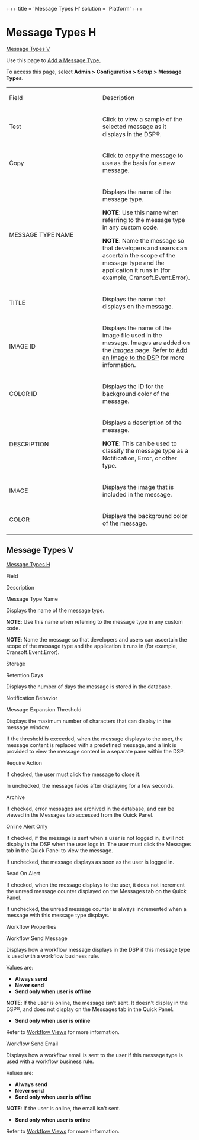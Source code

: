 +++
title = 'Message Types H'
solution = 'Platform'
+++

# Message Types H

[Message Types V](#Message)

<div class="use">

Use this page to [Add a Message
Type.](../Use_Cases/Add%20a%20Message%20Type)

</div>

To access this page, select **Admin \> Configuration \> Setup \> Message
Types**.

<table>
<colgroup>
<col style="width: 50%" />
<col style="width: 50%" />
</colgroup>
<tbody>
<tr class="odd">
<td><p>Field</p></td>
<td><p>Description</p></td>
</tr>
<tr class="even">
<td><p>Test</p></td>
<td><p>Click to view a sample of the selected message as it displays in the DSP®.</p></td>
</tr>
<tr class="odd">
<td><p>Copy</p></td>
<td><p>Click to copy the message to use as the basis for a new message.</p></td>
</tr>
<tr class="even">
<td><p>MESSAGE TYPE NAME</p></td>
<td><p>Displays the name of the message type.</p>
<p><strong>NOTE</strong>: Use this name when referring to the message type in any custom code.</p>
<p><strong>NOTE</strong>: Name the message so that developers and users can ascertain the scope of the message type and the application it runs in (for example, Cransoft.Event.Error).</p></td>
</tr>
<tr class="odd">
<td><p>TITLE</p></td>
<td><p>Displays the name that displays on the message.</p></td>
</tr>
<tr class="even">
<td><p>IMAGE ID</p></td>
<td><p>Displays the name of the image file used in the message. Images are added on the <em><a href="Images%20H">Images</a></em> page. Refer to <a href="../Use_Cases/Add%20an%20Image%20to%20the%20DSP">Add an Image to the DSP</a> for more information.</p></td>
</tr>
<tr class="odd">
<td><p>COLOR ID</p></td>
<td><p>Displays the ID for the background color of the message.</p></td>
</tr>
<tr class="even">
<td><p>DESCRIPTION</p></td>
<td><p>Displays a description of the message.</p>
<p><strong>NOTE</strong>: This can be used to classify the message type as a Notification, Error, or other type.</p></td>
</tr>
<tr class="odd">
<td><p>IMAGE</p></td>
<td><p>Displays the image that is included in the message.</p></td>
</tr>
<tr class="even">
<td><p>COLOR</p></td>
<td><p>Displays the background color of the message.</p></td>
</tr>
</tbody>
</table>

## <span id="Message"></span>Message Types V

[Message Types H](#)

Field

Description

Message Type Name

Displays the name of the message type.

**NOTE**: Use this name when referring to the message type in any custom
code.

**NOTE**: Name the message so that developers and users can ascertain
the scope of the message type and the application it runs in (for
example, Cransoft.Event.Error).

Storage

Retention Days

Displays the number of days the message is stored in the database.

Notification Behavior

Message Expansion Threshold

Displays the maximum number of characters that can display in the
message window.

If the threshold is exceeded, when the message displays to the user, the
message content is replaced with a predefined message, and a link is
provided to view the message content in a separate pane within the DSP. 

Require Action

If checked, the user must click the message to close it.

In unchecked, the message fades after displaying for a few seconds.

Archive

If checked, error messages are archived in the database, and can be
viewed in the Messages tab accessed from the Quick Panel.

Online Alert Only

If checked, if the message is sent when a user is not logged in, it will
not display in the DSP when the user logs in. The user must click the
Messages tab in the Quick Panel to view the message.

If unchecked, the message displays as soon as the user is logged in.

Read On Alert

If checked, when the message displays to the user, it does not increment
the unread message counter displayed on the Messages tab on the Quick
Panel.

If unchecked, the unread message counter is always incremented when a
message with this message type displays.

Workflow Properties

Workflow Send Message

Displays how a workflow message displays in the DSP if this message type
is used with a workflow business rule.

Values are:

  - **Always send**
  - **Never send**
  - **Send only when user is offline**

**NOTE**: If the user is online, the message isn't sent. It doesn't
display in the DSP®, and does not display on the Messages tab in the
Quick Panel.

  - **Send only when user is online**

Refer to [Workflow Views](../Use_Cases/Workflow_Views) for more
information.

Workflow Send Email

Displays how a workflow email is sent to the user if this message type
is used with a workflow business rule.

Values are:

  - **Always send**
  - **Never send**
  - **Send only when user is offline**

**NOTE**: If the user is online, the email isn't sent.

  - **Send only when user is online**

Refer to [Workflow Views](../Use_Cases/Workflow_Views) for more
information.
